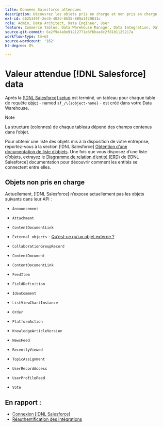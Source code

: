 ```yaml
---
title: Données Salesforce attendues
description: Découvrez les objets pris en charge et non pris en charge dans les données Salesforce.
exl-id: 6625349f-2ec0-402d-8635-889a1f29811c
role: Admin, Data Architect, Data Engineer, User
feature: Commerce Tables, Data Warehouse Manager, Data Integration, Data Import/Export
source-git-commit: 6e2f9e4a9e91212771e6f6baa8c2f8101125217a
workflow-type: tm+mt
source-wordcount: '162'
ht-degree: 0%

---
```


# Valeur attendue [!DNL Salesforce] data

Après la [[!DNL Salesforce] setup](../integrations/salesforce.md) est terminé, un tableau pour chaque table de requête [objet](https://developer.salesforce.com/docs/atlas.en-us.object_reference.meta/object_reference/sforce_api_objects_concepts.htm) - named `sf_/\{sobject-name}` - est créé dans votre Data Warehouse.

>[!NOTE]
>
>La structure (colonnes) de chaque tableau dépend des champs contenus dans l’objet.

Pour obtenir une liste des objets mis à la disposition de votre entreprise, reportez-vous à la section [!DNL Salesforce] [Obtention d’une documentation de liste d’objets](https://developer.salesforce.com/docs/atlas.en-us.api_rest.meta/api_rest/dome_describeGlobal.htm). Une fois que vous disposez d’une liste d’objets, extrayez le [Diagramme de relation d’entité (ERD)](https://developer.salesforce.com/docs/atlas.en-us.object_reference.meta/object_reference/sforce_api_erd_knowledge.htm) de [!DNL Salesforce] documentation pour découvrir comment les entités se connectent entre elles.

## Objets non pris en charge

Actuellement, [!DNL Salesforce] n’expose actuellement pas les objets suivants dans leur API :

* `Announcement`
* `Attachment`
* `ContentDocumentLink`
* `External objects` - [Qu’est-ce qu’un objet externe ?](https://developer.salesforce.com/docs/atlas.en-us.object_reference.meta/object_reference/sforce_api_objects_external_objects.htm)
* `CollaborationGroupRecord`
* `ContentDocument`
* `ContentDocumentLink`
* `FeedItem`
* `FieldDefinition`
* `IdeaComment`
* `ListViewChartInstance`
* `Order`
* `PlatformAction`

* `KnowledgeArticleVersion`
* `NewsFeed`
* `RecentlyViewed`
* `TopicAssignment`
* `UserRecordAccess`
* `UserProfileFeed`
* `Vote`

## En rapport :

* [Connexion [!DNL Salesforce]](../integrations/salesforce.md)
* [Réauthentification des intégrations](https://experienceleague.adobe.com/docs/commerce-knowledge-base/kb/how-to/mbi-reauthenticating-integrations.html)

